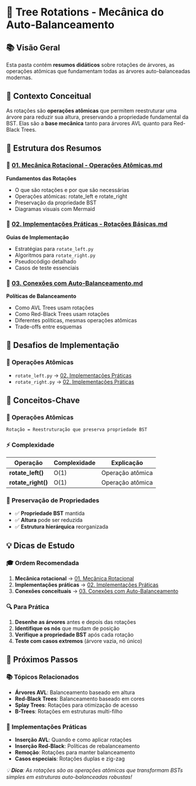 # 🔄 Tree Rotations - Mecânica do Auto-Balanceamento

## 📚 Visão Geral

Esta pasta contém **resumos didáticos** sobre rotações de árvores, as operações atômicas que fundamentam todas as árvores auto-balanceadas modernas.

## 🎯 Contexto Conceitual

As rotações são **operações atômicas** que permitem reestruturar uma árvore para reduzir sua altura, preservando a propriedade fundamental da BST. Elas são a **base mecânica** tanto para árvores AVL quanto para Red-Black Trees.

## 📖 Estrutura dos Resumos

### 🔄 [01. Mecânica Rotacional - Operações Atômicas.md](./01.%20Mecânica%20Rotacional%20-%20Operações%20Atômicas.md)
**Fundamentos das Rotações**
- O que são rotações e por que são necessárias
- Operações atômicas: rotate_left e rotate_right
- Preservação da propriedade BST
- Diagramas visuais com Mermaid

### 🎯 [02. Implementações Práticas - Rotações Básicas.md](./02.%20Implementações%20Práticas%20-%20Rotações%20Básicas.md)
**Guias de Implementação**
- Estratégias para `rotate_left.py`
- Algoritmos para `rotate_right.py`
- Pseudocódigo detalhado
- Casos de teste essenciais

### 🔗 [03. Conexões com Auto-Balanceamento.md](./03.%20Conexões%20com%20Auto-Balanceamento.md)
**Políticas de Balanceamento**
- Como AVL Trees usam rotações
- Como Red-Black Trees usam rotações
- Diferentes políticas, mesmas operações atômicas
- Trade-offs entre esquemas

## 🚀 Desafios de Implementação

### 🔄 **Operações Atômicas**
- `rotate_left.py` → [02. Implementações Práticas](./02.%20Implementações%20Práticas%20-%20Rotações%20Básicas.md)
- `rotate_right.py` → [02. Implementações Práticas](./02.%20Implementações%20Práticas%20-%20Rotações%20Básicas.md)

## 🎯 Conceitos-Chave

### 🌟 **Operações Atômicas**
```
Rotação = Reestruturação que preserva propriedade BST
```

### ⚡ **Complexidade**
| Operação | Complexidade | Explicação |
|----------|--------------|------------|
| **rotate_left()** | O(1) | Operação atômica |
| **rotate_right()** | O(1) | Operação atômica |

### 🔄 **Preservação de Propriedades**
- ✅ **Propriedade BST** mantida
- ✅ **Altura** pode ser reduzida
- ✅ **Estrutura hierárquica** reorganizada

## 💡 Dicas de Estudo

### 🎓 **Ordem Recomendada**
1. **Mecânica rotacional** → [01. Mecânica Rotacional](./01.%20Mecânica%20Rotacional%20-%20Operações%20Atômicas.md)
2. **Implementações práticas** → [02. Implementações Práticas](./02.%20Implementações%20Práticas%20-%20Rotações%20Básicas.md)
3. **Conexões conceituais** → [03. Conexões com Auto-Balanceamento](./03.%20Conexões%20com%20Auto-Balanceamento.md)

### 🔍 **Para Prática**
1. **Desenhe as árvores** antes e depois das rotações
2. **Identifique os nós** que mudam de posição
3. **Verifique a propriedade BST** após cada rotação
4. **Teste com casos extremos** (árvore vazia, nó único)

## 🎯 Próximos Passos

### 📚 **Tópicos Relacionados**
- **Árvores AVL**: Balanceamento baseado em altura
- **Red-Black Trees**: Balanceamento baseado em cores
- **Splay Trees**: Rotações para otimização de acesso
- **B-Trees**: Rotações em estruturas multi-filho

### 🔧 **Implementações Práticas**
- **Inserção AVL**: Quando e como aplicar rotações
- **Inserção Red-Black**: Políticas de rebalanceamento
- **Remoção**: Rotações para manter balanceamento
- **Casos especiais**: Rotações duplas e zig-zag

*💡 **Dica**: As rotações são as operações atômicas que transformam BSTs simples em estruturas auto-balanceadas robustas!* 